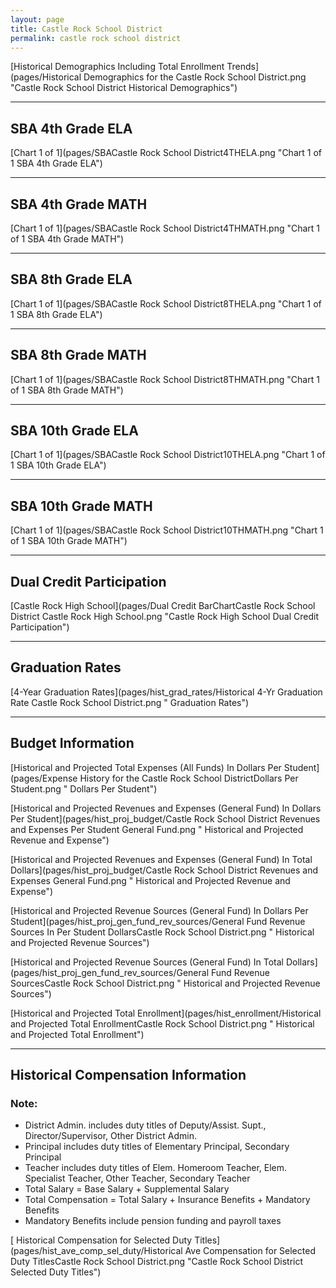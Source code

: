 ```yaml
---
layout: page
title: Castle Rock School District
permalink: castle rock school district
---
```



[Historical Demographics Including Total Enrollment Trends](pages/Historical Demographics for the Castle Rock School District.png "Castle Rock School District Historical Demographics")

___

## SBA 4th Grade ELA

[Chart 1 of 1](pages/SBACastle Rock School District4THELA.png "Chart 1 of 1 SBA 4th Grade ELA")


___

## SBA 4th Grade MATH

[Chart 1 of 1](pages/SBACastle Rock School District4THMATH.png "Chart 1 of 1 SBA 4th Grade MATH")


___

## SBA 8th Grade ELA

[Chart 1 of 1](pages/SBACastle Rock School District8THELA.png "Chart 1 of 1 SBA 8th Grade ELA")


___

## SBA 8th Grade MATH

[Chart 1 of 1](pages/SBACastle Rock School District8THMATH.png "Chart 1 of 1 SBA 8th Grade MATH")


___

## SBA 10th Grade ELA

[Chart 1 of 1](pages/SBACastle Rock School District10THELA.png "Chart 1 of 1 SBA 10th Grade ELA")


___

## SBA 10th Grade MATH

[Chart 1 of 1](pages/SBACastle Rock School District10THMATH.png "Chart 1 of 1 SBA 10th Grade MATH")


___

## Dual Credit Participation

[Castle Rock High School](pages/Dual Credit BarChartCastle Rock School District Castle Rock High School.png "Castle Rock High School Dual Credit Participation")


___

## Graduation Rates

[4-Year Graduation Rates](pages/hist_grad_rates/Historical 4-Yr Graduation Rate Castle Rock School District.png " Graduation Rates")


___

## Budget Information

[Historical and Projected Total Expenses (All Funds) In Dollars Per Student](pages/Expense History for the Castle Rock School DistrictDollars Per Student.png " Dollars Per Student")

[Historical and Projected Revenues and Expenses (General Fund) In Dollars Per Student](pages/hist_proj_budget/Castle Rock School District Revenues and Expenses Per Student General Fund.png " Historical and Projected Revenue and Expense")

[Historical and Projected Revenues and Expenses (General Fund) In Total Dollars](pages/hist_proj_budget/Castle Rock School District Revenues and Expenses General Fund.png " Historical and Projected Revenue and Expense")

[Historical and Projected Revenue Sources (General Fund) In Dollars Per Student](pages/hist_proj_gen_fund_rev_sources/General Fund Revenue Sources In Per Student DollarsCastle Rock School District.png " Historical and Projected Revenue Sources")

[Historical and Projected Revenue Sources (General Fund) In Total Dollars](pages/hist_proj_gen_fund_rev_sources/General Fund Revenue SourcesCastle Rock School District.png " Historical and Projected Revenue Sources")

[Historical and Projected Total Enrollment](pages/hist_enrollment/Historical and Projected Total EnrollmentCastle Rock School District.png " Historical and Projected Total Enrollment")


___

## Historical Compensation Information
### Note:
- District Admin. includes duty titles of Deputy/Assist. Supt., Director/Supervisor, Other District Admin.
- Principal includes duty titles of Elementary Principal, Secondary Principal
- Teacher includes duty titles of Elem. Homeroom Teacher, Elem. Specialist Teacher, Other Teacher, Secondary Teacher
- Total Salary = Base Salary + Supplemental Salary
- Total Compensation = Total Salary + Insurance Benefits + Mandatory Benefits
- Mandatory Benefits include pension funding and payroll taxes

[ Historical Compensation for Selected Duty Titles](pages/hist_ave_comp_sel_duty/Historical Ave Compensation for Selected Duty TitlesCastle Rock School District.png "Castle Rock School District Selected Duty Titles")

